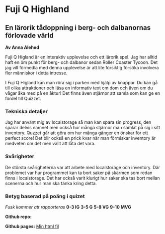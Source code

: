 # Fuji Q Highland

## En lärorik tådoppning i berg- och dalbanornas förlovade värld

**Av Anna Alehed**

Fuji Q Higland är en interaktiv upplevelse och ett lärorik spel.
Jag har alltid haft en öm punkt för berg- och dalbanor sedan Roller Coaster Tycoon. Det jag vill förmedla med denna upplevelse är att lite försiktig försöka involvera fler människor i detta intresse.

I Fuji Q Higland kan man röra sig i parken med hjälp av knappar. Du kan gå till olika attraktioner och läsa en informativ text om dom och även om du vågar åka med på en åktur! Det finns även stjärnor att samla som kan ge en fördel till Quizzet.

### Tekniska detaljer

Jag har använt mig av localstorage så man kan spara sin progress, den sparar delvis namnet men också hur många stjärnor man samlat på sig i sitt inventory. Quzzet går att göra om hur många gånger en önskar för ett perfect score! Det blir också en prick kvar när man förmiskar inventory är medveten om det men vallt att låta det vara.

### Svårigheter

De största svårigheterna var att arbete med localstorage och inventory. Där problemet var hur programmet kan ta bort saker på skärmen som redan finns i localstorage. Det har också varit klurigt hur saker ska tas bort mellan scenerna och hur man ska tänka kring detta.

### Betyg baserad på poäng i quizet

_Fusk kommer att rapporteras_
**0-3 IG**
**3-5 G**
**5-8 VG**
**9-10 MVG**

**Github repo:**

**Github pages:**
[Min html fil](./index.html)
